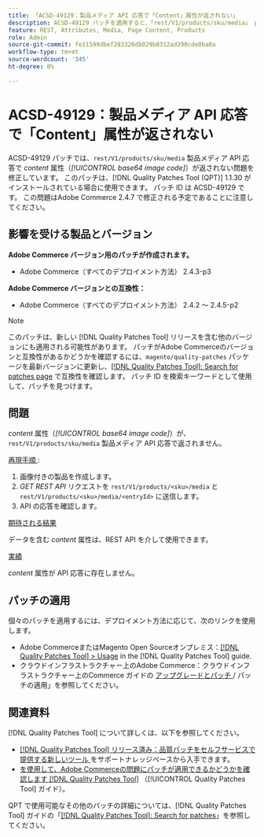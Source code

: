 ```yaml
---
title: 「ACSD-49129：製品メディア API 応答で「Content」属性が返されない」
description: ACSD-49129 パッチを適用すると、「rest/V1/products/sku/media」 product media API 応答で*content*属性（*base64 image code*）が返されないAdobe Commerceの問題が修正されます。
feature: REST, Attributes, Media, Page Content, Products
role: Admin
source-git-commit: fe11599dbef283326db029b0312ad290cde0ba0a
workflow-type: tm+mt
source-wordcount: '345'
ht-degree: 0%

---
```


# ACSD-49129：製品メディア API 応答で「Content」属性が返されない

ACSD-49129 パッチでは、`rest/V1/products/sku/media` 製品メディア API 応答で *content* 属性（*[!UICONTROL base64 image code]*）が返されない問題を修正しています。 このパッチは、[!DNL Quality Patches Tool (QPT)] 1.1.30 がインストールされている場合に使用できます。 パッチ ID は ACSD-49129 です。 この問題はAdobe Commerce 2.4.7 で修正される予定であることに注意してください。

## 影響を受ける製品とバージョン

**Adobe Commerce バージョン用のパッチが作成されます。**

* Adobe Commerce（すべてのデプロイメント方法） 2.4.3-p3

**Adobe Commerce バージョンとの互換性：**

* Adobe Commerce（すべてのデプロイメント方法） 2.4.2 ～ 2.4.5-p2

>[!NOTE]
>
>このパッチは、新しい [!DNL Quality Patches Tool] リリースを含む他のバージョンにも適用される可能性があります。 パッチがAdobe Commerceのバージョンと互換性があるかどうかを確認するには、`magento/quality-patches` パッケージを最新バージョンに更新し、[[!DNL Quality Patches Tool]: Search for patches page](https://experienceleague.adobe.com/tools/commerce-quality-patches/index.html?lang=ja) で互換性を確認します。 パッチ ID を検索キーワードとして使用して、パッチを見つけます。

## 問題

*content* 属性（*[!UICONTROL base64 image code]*）が、`rest/V1/products/sku/media` 製品メディア API 応答で返されません。

<u> 再現手順 </u>:

1. 画像付きの製品を作成します。
1. *GET REST API* リクエストを `rest/V1/products/<sku>/media` と `rest/V1/products/<sku>/media/<entryId>` に送信します。
1. API の応答を確認します。

<u> 期待される結果 </u>

データを含む *content* 属性は、REST API を介して使用できます。

<u> 実績 </u>

*content* 属性が API 応答に存在しません。

## パッチの適用

個々のパッチを適用するには、デプロイメント方法に応じて、次のリンクを使用します。

* Adobe CommerceまたはMagento Open Sourceオンプレミス：[[!DNL Quality Patches Tool] > Usage](/help/tools/quality-patches-tool/usage.md) in the [!DNL Quality Patches Tool] guide.
* クラウドインフラストラクチャー上のAdobe Commerce：クラウドインフラストラクチャー上のCommerce ガイドの [ アップグレードとパッチ ](https://experienceleague.adobe.com/docs/commerce-cloud-service/user-guide/develop/upgrade/apply-patches.html?lang=ja)/ パッチの適用」を参照してください。

## 関連資料

[!DNL Quality Patches Tool] について詳しくは、以下を参照してください。

* [[!DNL Quality Patches Tool]  リリース済み：品質パッチをセルフサービスで提供する新しいツール ](https://experienceleague.adobe.com/ja/docs/commerce-knowledge-base/kb/announcements/commerce-announcements/magento-quality-patches-released-new-tool-to-self-serve-quality-patches) をサポートナレッジベースから入手できます。
* [ を使用して、Adobe Commerceの問題にパッチが適用できるかどうかを確認します  [!DNL Quality Patches Tool]](/help/tools/quality-patches-tool/patches-available-in-qpt/check-patch-for-magento-issue-with-magento-quality-patches.md) （[!UICONTROL Quality Patches Tool] ガイド）。


QPT で使用可能なその他のパッチの詳細については、[!DNL Quality Patches Tool] ガイドの「[[!DNL Quality Patches Tool]: Search for patches](https://experienceleague.adobe.com/tools/commerce-quality-patches/index.html?lang=ja)」を参照してください。
